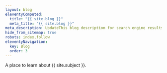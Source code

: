 ```yaml
---
layout: blog
eleventyComputed:
  title: "{{ site.blog }}"
  meta_title: "{{ site.blog }}"
meta_description: UpdateThis blog description for search engine results.
hide_from_sitemap: true
robots: index,follow
eleventyNavigation:
  key: Blog
  order: 3
---
```


A place to learn about {{ site.subject }}.
